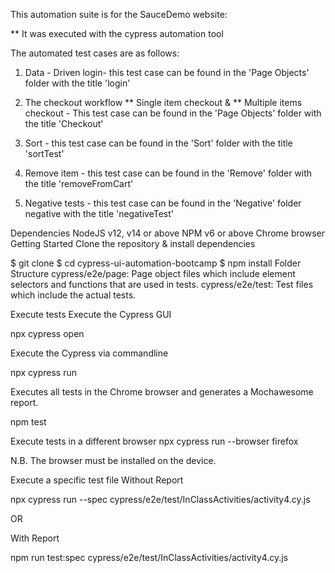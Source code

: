 This automation suite is for the SauceDemo website:

** It was executed with the cypress automation tool

The automated test cases are as follows:

1. Data - Driven login- this test case can be found in the 'Page Objects' folder with the title 'login'

2. The checkout workflow
   ** Single item checkout & ** Multiple items checkout - This test case can be found in the 'Page Objects' folder with the title 'Checkout'

3. Sort - this test case can be found in the 'Sort' folder with the title 'sortTest'

4. Remove item - this test case can be found in the 'Remove' folder with the title 'removeFromCart'

5. Negative tests - this test case can be found in the 'Negative' folder negative with the title 'negativeTest'

Dependencies
NodeJS v12, v14 or above
NPM v6 or above
Chrome browser
Getting Started
Clone the repository & install dependencies

$ git clone 
$ cd cypress-ui-automation-bootcamp
$ npm install
Folder Structure
cypress/e2e/page: Page object files which include element selectors and functions that are used in tests.
cypress/e2e/test: Test files which include the actual tests.

Execute tests
Execute the Cypress GUI

npx cypress open

Execute the Cypress via commandline

npx cypress run

Executes all tests in the Chrome browser and generates a Mochawesome report.

npm test

Execute tests in a different browser
npx cypress run --browser firefox

N.B. The browser must be installed on the device.

Execute a specific test file
Without Report

npx cypress run --spec cypress/e2e/test/InClassActivities/activity4.cy.js

OR

With Report

npm run test:spec cypress/e2e/test/InClassActivities/activity4.cy.js